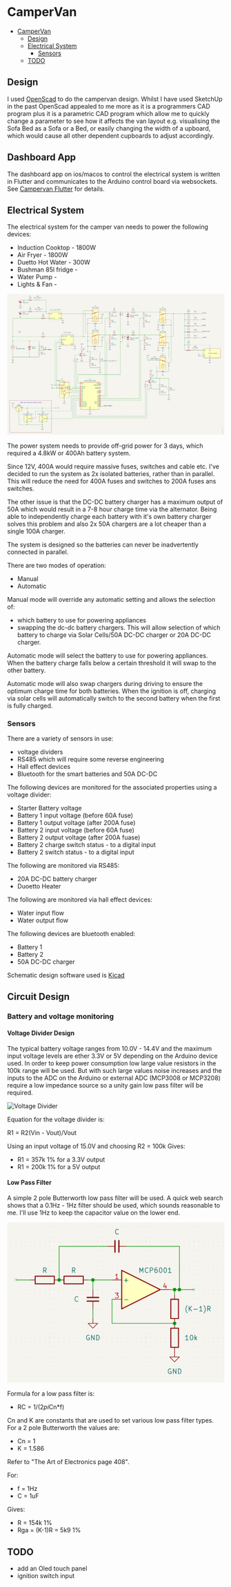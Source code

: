 # CamperVan

<!--toc:start-->
- [CamperVan](#campervan)
  - [Design](#design)
  - [Electrical System](#electrical-system)
    - [Sensors](#sensors)
  - [TODO](#todo)
<!--toc:end-->

## Design
I used [OpenScad](https://openscad.org/) to do the campervan design. Whilst I have used SketchUp in the past OpenScad appealed to me more as it is a programmers CAD program plus it is a parametric CAD program which allow me to quickly change a parameter to see how it affects the van layout e.g. visualising the Sofa Bed as a Sofa or a Bed, or easily changing the width of a upboard, which would cause all other dependent cupboards to adjust accordingly.

## Dashboard App
The dashboard app on ios/macos to control the electrical system is written in Flutter and communicates to the Arduino control board via websockets. See [Campervan Flutter](https://github.com/akladnig/campervan_flutter) for details.

## Electrical System

The electrical system for the camper van needs to power the following devices:
- Induction Cooktop - 1800W
- Air Fryer - 1800W
- Duetto Hot Water - 300W
- Bushman 85l fridge -
- Water Pump -
- Lights & Fan - 

![schematic](electrical/schematic.png)

The power system needs to provide off-grid power for 3 days, which required a 4.8kW or 400Ah battery system.

Since 12V, 400A would require massive fuses, switches and cable etc. I've decided to run the system as 2x isolated batteries, rather than in parallel. This will reduce the need for 400A fuses and switches to 200A fuses ans switches.

The other issue is that the DC-DC battery charger has a maximum output of 50A which would result in a 7-8 hour charge time via the alternator. Being able to independently charge each battery with it's own battery charger solves this problem and also 2x 50A chargers are a lot cheaper than a single 100A charger.

The system is designed so the batteries can never be inadvertently connected in parallel.

There are two modes of operation:
- Manual
- Automatic

Manual mode will override any automatic setting and allows the selection of:
- which battery to use for powering appliances
- swapping the dc-dc battery chargers. This will allow selection of which battery to charge via Solar Cells/50A DC-DC charger or 20A DC-DC charger.

Automatic mode will select the battery to use for powering appliances. When the battery charge falls below a certain threshold it will swap to the other battery.

Automatic mode will also swap chargers during driving to ensure the optimum charge time for both batteries. When the ignition is off, charging via solar cells will automatically switch to the second battery when the first is fully charged.

### Sensors
There are a variety of sensors in use:
- voltage dividers
- RS485 which will require some reverse engineering
- Hall effect devices
- Bluetooth for the smart batteries and 50A DC-DC

The following devices are monitored for the associated properties using a voltage divider:
- Starter Battery voltage
- Battery 1 input voltage (before 60A fuse)
- Battery 1 output voltage (after 200A fuse)
- Battery 2 input voltage (before 60A fuse)
- Battery 2 output voltage (after 200A fuase)
- Battery 2 charge switch status - to a digital input
- Battery 2 switch status - to a digital input

The following are monitored via RS485:
- 20A DC-DC battery charger
- Duoetto Heater

The following are monitored via hall effect devices:
- Water input flow
- Water output flow

The following devices are bluetooth enabled:
- Battery 1
- Battery 2
- 50A DC-DC charger

Schematic design software used is [Kicad](https://www.kicad.org/)

## Circuit Design
### Battery and voltage monitoring
#### Voltage Divider Design
The typical battery voltage ranges from 10.0V - 14.4V and the maximum input voltage levels are ether 3.3V or 5V depending on the Arduino device used.
In order to keep power consumption low large value resistors in the 100k range will be used. But with such large values noise increases and the inputs to the ADC on the Arduino or external ADC (MCP3008 or MCP3208) require a low impedance source so a unity gain low pass filter will be required.

![Voltage Divider](electrical/divider)

Equation for the voltage divider is:

R1 = R2(Vin - Vout)/Vout

Using an input voltage of 15.0V and choosing R2 = 100k
Gives:

- R1 = 357k 1% for a 3.3V output
- R1 = 200k 1% for a 5V output

#### Low Pass Filter
A simple 2 pole Butterworth low pass filter will be used.
A quick web search shows that a 0.1Hz - 1Hz filter should be used, which sounds reasonable to me. I'll use 1Hz to keep the capacitor value on the lower end.

![Butterworth Filter](electrical/butterworth.png)

Formula for a low pass filter is:
- RC = 1/(2*pi*Cn*f)

Cn and K are constants that are used to set various low pass filter types. For a 2 pole Butterworth the values are:
- Cn = 1
- K = 1.586

Refer to "The Art of Electronics page 408".

For:
- f = 1Hz
- C = 1uF

Gives:
- R = 154k 1%
- Rga = (K-1)R = 5k9 1% 

## TODO
 - add an Oled touch panel
 - ignition switch input



